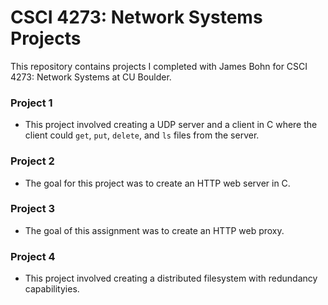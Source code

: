 # CSCI 4273: Network Systems Projects

This repository contains projects I completed with James Bohn for CSCI 4273: Network Systems at CU Boulder.

### Project 1

- This project involved creating a UDP server and a client in C where the client could `get`, `put`, `delete`, and `ls` files from the server.  

### Project 2

- The goal for this project was to create an HTTP web server in C.  

### Project 3

- The goal of this assignment was to create an HTTP web proxy.  

### Project 4

- This project involved creating a distributed filesystem with redundancy capabilityies.  

